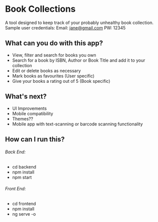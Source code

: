 # Book Collections
A tool designed to keep track of your probably unhealthy book collection.
Sample user credentials:
Email: jane@gmail.com
PW: 12345

## What can you do with this app?
- View, filter and search for books you own
- Search for a book by ISBN, Author or Book Title and add it to your collection
- Edit or delete books as necessary
- Mark books as favourites (User specific)
- Give your books a rating out of 5 (Book specific)

## What's next?
- UI Improvements
- Mobile compatibility
- Themes??
- Mobile app with text-scanning or barcode scanning functionality

## How can I run this?
###### Back End:
- cd backend
- npm install 
- npm start

###### Front End:
- cd frontend 
- npm install
- ng serve -o
